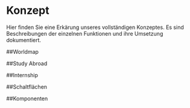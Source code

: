# Konzept

Hier finden Sie eine Erkärung unseres vollständigen Konzeptes. Es sind Beschreibungen der einzelnen Funktionen und ihre Umsetzung dokumentiert. 

##Worldmap 

##Study Abroad

##Internship 
 
##Schaltflächen 

##Komponenten